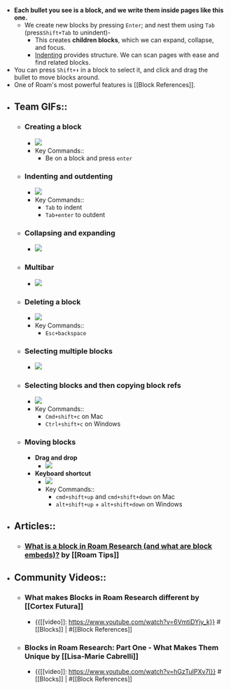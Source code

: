 - **Each bullet you see is a __block__, and we write them inside pages like this one.**
    - We create new blocks by pressing `Enter`; and nest them using `Tab` (press`Shift+Tab` to unindent)-
        - This creates __children blocks__, which we can expand, collapse, and focus. 
        - [Indenting]([[Indentation]]) provides structure. We can scan pages with ease and find related blocks. 
- You can press `Shift+⬇` in a block to select it, and click and drag the bullet to move blocks around.
- One of Roam's most powerful features is [[Block References]].
- ## Team GIFs::
    - ### Creating a block
        - ![](https://firebasestorage.googleapis.com/v0/b/firescript-577a2.appspot.com/o/imgs%2Fapp%2Fhelp-documentation%2F4KKGac0myW.gif?alt=media&token=23236602-27d8-4e00-aa2a-259a5d1562f3)
        - Key Commands::
            - Be on a block and press `enter`
    - ### Indenting and outdenting
        - ![](https://firebasestorage.googleapis.com/v0/b/firescript-577a2.appspot.com/o/imgs%2Fapp%2Fhelp-documentation%2FOMLRPp1fPc.gif?alt=media&token=72fc6367-48f3-4b02-b740-f5baa7178973)
        - Key Commands::
            - `Tab` to indent
            - `Tab+enter` to outdent
    - ### Collapsing and expanding
        - ![](https://firebasestorage.googleapis.com/v0/b/firescript-577a2.appspot.com/o/imgs%2Fapp%2Fhelp-documentation%2FC5HT7C2C1X.gif?alt=media&token=d5193776-200a-4dcc-9957-13543c7bc213)
    - ### Multibar
        - ![](https://firebasestorage.googleapis.com/v0/b/firescript-577a2.appspot.com/o/imgs%2Fapp%2Fhelp-documentation%2Fj9ezPYAzrK.gif?alt=media&token=d159ce29-2c07-4a68-aa4c-52b75b632904)
    - ### Deleting a block
        - ![](https://firebasestorage.googleapis.com/v0/b/firescript-577a2.appspot.com/o/imgs%2Fapp%2Fhelp-documentation%2FJMqg0xNnlb.gif?alt=media&token=f0665abb-06f0-4d1d-97fe-2c65bea1699c)
        - Key Commands::
            - `Esc+backspace`
    - ### Selecting multiple blocks
        - ![](https://firebasestorage.googleapis.com/v0/b/firescript-577a2.appspot.com/o/imgs%2Fapp%2Fhelp-documentation%2F_gqm2vZh9H.gif?alt=media&token=01a5a243-47cc-4e45-ad82-5668e3808fd3)
    - ### Selecting blocks and then copying block refs
        - ![](https://firebasestorage.googleapis.com/v0/b/firescript-577a2.appspot.com/o/imgs%2Fapp%2Fhelp-documentation%2Fl44WdD6W-a.gif?alt=media&token=6dab5147-938c-4a3b-af1a-21f808024ed5)
        - Key Commands::
            - `Cmd+shift+c` on Mac
            - `Ctrl+shift+c` on Windows
    - ### Moving blocks
        - **Drag and drop**
            - ![](https://firebasestorage.googleapis.com/v0/b/firescript-577a2.appspot.com/o/imgs%2Fapp%2Fhelp-documentation%2FbzKfwa_bqQ.gif?alt=media&token=227b9e1c-a42e-4e34-b2d0-840084b2040f)
        - **Keyboard shortcut**
            - ![](https://firebasestorage.googleapis.com/v0/b/firescript-577a2.appspot.com/o/imgs%2Fapp%2Fhelp-documentation%2FpVFK4Mz-u5.gif?alt=media&token=cebec529-95d9-41b8-8613-48ad41cf0067)
            - Key Commands::
                - `cmd+shift+up` and `cmd+shift+down` on Mac
                - `alt+shift+up` + `alt+shift+down` on Windows
- ## Articles::
    - ### [What is a block in Roam Research (and what are block embeds)?](https://www.roamtips.com/home/what-is-block-roam-research) by [[Roam Tips]]
- ## Community Videos::
    - ### What makes Blocks in Roam Research different by [[Cortex Futura]]
        - {{[[video]]: https://www.youtube.com/watch?v=6VmtiDYjy_k}}
#[[Blocks]] | #[[Block References]]
    - ### Blocks in Roam Research: Part One - What Makes Them Unique by [[Lisa-Marie Cabrelli]]
        - {{[[video]]: https://www.youtube.com/watch?v=hGzTuIPXv7I}}
#[[Blocks]] | #[[Block References]]
